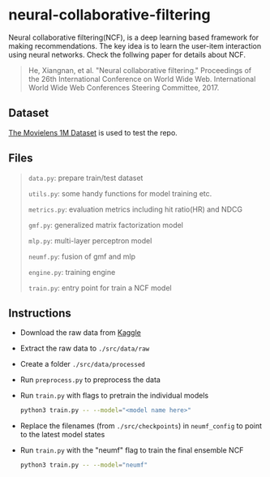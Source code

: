 # neural-collaborative-filtering

Neural collaborative filtering(NCF), is a deep learning based framework for making recommendations. The key idea is to learn the user-item interaction using neural networks. Check the follwing paper for details about NCF.

> He, Xiangnan, et al. "Neural collaborative filtering." Proceedings of the 26th International Conference on World Wide Web. International World Wide Web Conferences Steering Committee, 2017.

## Dataset

[The Movielens 1M Dataset](http://grouplens.org/datasets/movielens/1m/) is used to test the repo.

## Files

> `data.py`: prepare train/test dataset
>
> `utils.py`: some handy functions for model training etc.
>
> `metrics.py`: evaluation metrics including hit ratio(HR) and NDCG
>
> `gmf.py`: generalized matrix factorization model
>
> `mlp.py`: multi-layer perceptron model
>
> `neumf.py`: fusion of gmf and mlp
>
> `engine.py`: training engine
>
> `train.py`: entry point for train a NCF model

## Instructions

- Download the raw data from [Kaggle](<>)

- Extract the raw data to `./src/data/raw`

- Create a folder `./src/data/processed`

- Run `preprocess.py` to preprocess the data

- Run `train.py` with flags to pretrain the individual models

  ```bash
  python3 train.py -- --model="<model name here>"
  ```

- Replace the filenames (from `./src/checkpoints`) in `neumf_config` to point to the latest model states

- Run `train.py` with the "neumf" flag to train the final ensemble NCF

  ```bash
  python3 train.py -- --model="neumf"
  ```
